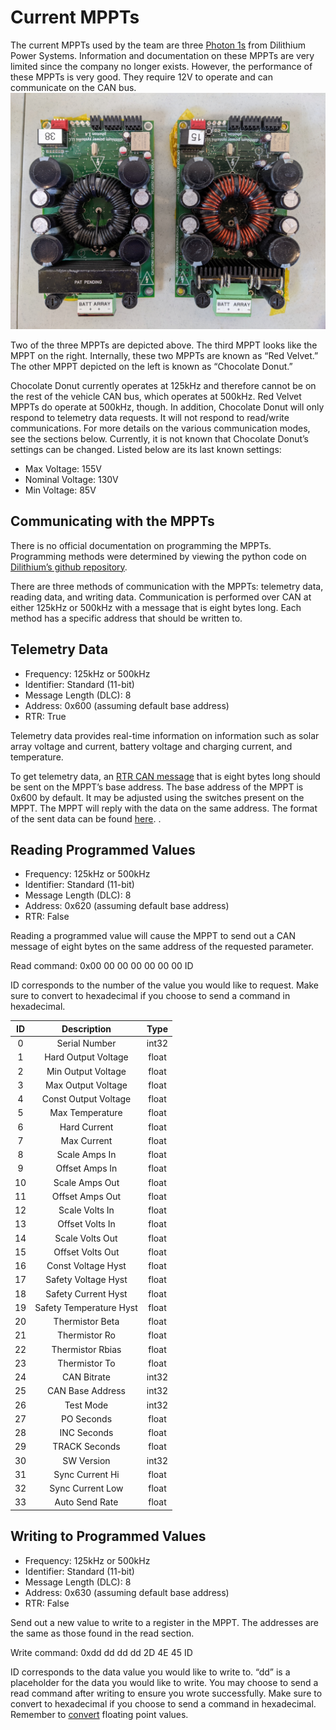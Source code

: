 # Current MPPTs

The current MPPTs used by the team are three [Photon 1s]( https://www.dilithiumpower.com/products/photon-1) from Dilithium Power Systems. Information and documentation on these MPPTs are very limited since the company no longer exists. However, the performance of these MPPTs is very good. They require 12V to operate and can communicate on the CAN bus. ![Current MPPTs Preview](mppts.jpg)

Two of the three MPPTs are depicted above. The third MPPT looks like the MPPT on the right. Internally, these two MPPTs are known as “Red Velvet.” The other MPPT depicted on the left is known as “Chocolate Donut.”

Chocolate Donut currently operates at 125kHz and therefore cannot be on the rest of the vehicle CAN bus, which operates at 500kHz. Red Velvet MPPTs do operate at 500kHz, though. In addition, Chocolate Donut will only respond to telemetry data requests. It will not respond to read/write communications. For more details on the various communication modes, see the sections below. Currently, it is not known that Chocolate Donut’s settings can be changed. Listed below are its last known settings:

* Max Voltage: 155V
* Nominal Voltage: 130V
* Min Voltage: 85V


## Communicating with the MPPTs

There is no official documentation on programming the MPPTs. Programming methods were determined by viewing the python code on [Dilithium’s github repository](https://github.com/dilithiumpower/mppt_config).

There are three methods of communication with the MPPTs: telemetry data, reading data, and writing data. Communication is performed over CAN at either 125kHz or 500kHz with a message that is eight bytes long. Each method has a specific address that should be written to.

## Telemetry Data
   
* Frequency: 125kHz or 500kHz
* Identifier: Standard (11-bit)
* Message Length (DLC): 8
* Address: 0x600 (assuming default base address)
* RTR: True

Telemetry data provides real-time information on information such as solar array voltage and current, battery voltage and charging current, and temperature.

To get telemetry data, an [RTR CAN message](https://copperhilltech.com/blog/controller-area-network-can-bus-remote-frame-and-avoiding-of-usage/) that is eight bytes long should be sent on the MPPT’s base address. The base address of the MPPT is 0x600 by default. It may be adjusted using the switches present on the MPPT. The MPPT will reply with the data on the same address. The format of the sent data can be found [here](https://github.com/Solar-Gators/docs/blob/master/Electrical/MPPT/Photon%20CAN%20Structure.pdf).
.
## Reading Programmed Values  
* Frequency: 125kHz or 500kHz
* Identifier: Standard (11-bit)
* Message Length (DLC): 8
* Address: 0x620 (assuming default base address)
* RTR: False

Reading a programmed value will cause the MPPT to send out a CAN message of eight bytes on the same address of the requested parameter.

Read command: 0x00 00 00 00 00 00 00 ID

ID corresponds to the number of the value you would like to request. Make sure to convert to hexadecimal if you choose to send a command in hexadecimal.

| ID | Description | Type |
| :----: | :----: | :----: |
| 0 | Serial Number | int32 |
| 1 | Hard Output Voltage | float |
| 2 | Min Output Voltage | float |
| 3 | Max Output Voltage | float |
| 4 | Const Output Voltage | float |
| 5 | Max Temperature | float |
| 6 | Hard Current | float |
| 7 | Max Current | float |
| 8 | Scale Amps In | float |
| 9 | Offset Amps In | float |
| 10 | Scale Amps Out | float |
| 11 | Offset Amps Out | float |
| 12 | Scale Volts In | float |
| 13 | Offset Volts In | float |
| 14 | Scale Volts Out | float |
| 15 | Offset Volts Out | float |
| 16 | Const Voltage Hyst | float |
| 17 | Safety Voltage Hyst | float |
| 18 | Safety Current Hyst | float |
| 19 | Safety Temperature Hyst | float |
| 20 | Thermistor Beta | float |
| 21 | Thermistor Ro | float |
| 22 | Thermistor Rbias | float |
| 23 | Thermistor To | float |
| 24 | CAN Bitrate | int32 |
| 25 | CAN Base Address | int32 |
| 26 | Test Mode | int32 |
| 27 | PO Seconds | float |
| 28 | INC Seconds | float |
| 29 | TRACK Seconds | float |
| 30 | SW Version | int32 |
| 31 | Sync Current Hi | float |
| 32 | Sync Current Low | float |
| 33 | Auto Send Rate | float |

## Writing to Programmed Values
   
* Frequency: 125kHz or 500kHz
* Identifier: Standard (11-bit)
* Message Length (DLC): 8
* Address: 0x630 (assuming default base address)
* RTR: False

Send out a new value to write to a register in the MPPT. The addresses are the same as those found in the read section.

Write command: 0xdd dd dd dd 2D 4E 45 ID

ID corresponds to the data value you would like to write to. “dd” is a placeholder for the data you would like to write. You may choose to send a read command after writing to ensure you wrote successfully. Make sure to convert to hexadecimal if you choose to send a command in hexadecimal. Remember to [convert](https://www.h-schmidt.net/FloatConverter/IEEE754.html) floating point values.
